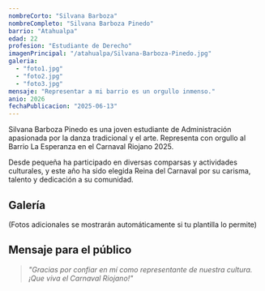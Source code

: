 ```yaml
---
nombreCorto: "Silvana Barboza"
nombreCompleto: "Silvana Barboza Pinedo"
barrio: "Atahualpa"
edad: 22
profesion: "Estudiante de Derecho"
imagenPrincipal: "/atahualpa/Silvana-Barboza-Pinedo.jpg"
galeria:
  - "foto1.jpg"
  - "foto2.jpg"
  - "foto3.jpg"
mensaje: "Representar a mi barrio es un orgullo inmenso."
anio: 2026
fechaPublicacion: "2025-06-13"
---
```



Silvana Barboza Pinedo es una joven estudiante de Administración apasionada por la danza tradicional y el arte. Representa con orgullo al Barrio La Esperanza en el Carnaval Riojano 2025.

Desde pequeña ha participado en diversas comparsas y actividades culturales, y este año ha sido elegida Reina del Carnaval por su carisma, talento y dedicación a su comunidad.



## Galería

(Fotos adicionales se mostrarán automáticamente si tu plantilla lo permite)



## Mensaje para el público

> _"Gracias por confiar en mí como representante de nuestra cultura. ¡Que viva el Carnaval Riojano!"_
